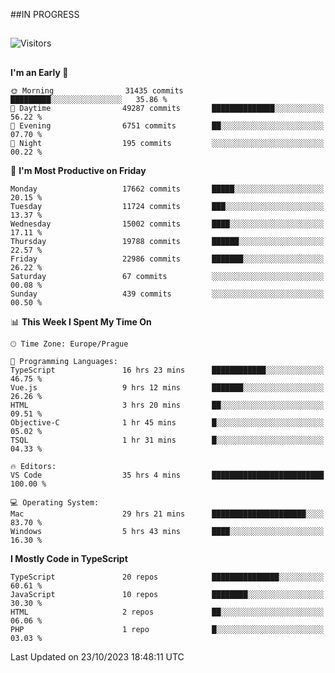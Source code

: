 ##IN PROGRESS
##
![Visitors](https://komarev.com/ghpvc/?username=petrbui&style=for-the-badge&label=Visitors+👀)



##
<!--
[![My GitHub stats](https://github-readme-stats.vercel.app/api?username=petrbui&theme=github_dark)](https://github.com/anuraghazra/github-readme-stats)

[![My wakatime stats](https://github-readme-stats.vercel.app/api/wakatime?username=petrbui&theme=github_dark)](https://github.com/anuraghazra/github-readme-stats)
-->
<!--START_SECTION:waka-->
**I'm an Early 🐤** 

```text
🌞 Morning                31435 commits       █████████░░░░░░░░░░░░░░░░   35.86 % 
🌆 Daytime                49287 commits       ██████████████░░░░░░░░░░░   56.22 % 
🌃 Evening                6751 commits        ██░░░░░░░░░░░░░░░░░░░░░░░   07.70 % 
🌙 Night                  195 commits         ░░░░░░░░░░░░░░░░░░░░░░░░░   00.22 % 
```
📅 **I'm Most Productive on Friday** 

```text
Monday                   17662 commits       █████░░░░░░░░░░░░░░░░░░░░   20.15 % 
Tuesday                  11724 commits       ███░░░░░░░░░░░░░░░░░░░░░░   13.37 % 
Wednesday                15002 commits       ████░░░░░░░░░░░░░░░░░░░░░   17.11 % 
Thursday                 19788 commits       ██████░░░░░░░░░░░░░░░░░░░   22.57 % 
Friday                   22986 commits       ███████░░░░░░░░░░░░░░░░░░   26.22 % 
Saturday                 67 commits          ░░░░░░░░░░░░░░░░░░░░░░░░░   00.08 % 
Sunday                   439 commits         ░░░░░░░░░░░░░░░░░░░░░░░░░   00.50 % 
```


📊 **This Week I Spent My Time On** 

```text
🕑︎ Time Zone: Europe/Prague

💬 Programming Languages: 
TypeScript               16 hrs 23 mins      ████████████░░░░░░░░░░░░░   46.75 % 
Vue.js                   9 hrs 12 mins       ███████░░░░░░░░░░░░░░░░░░   26.26 % 
HTML                     3 hrs 20 mins       ██░░░░░░░░░░░░░░░░░░░░░░░   09.51 % 
Objective-C              1 hr 45 mins        █░░░░░░░░░░░░░░░░░░░░░░░░   05.02 % 
TSQL                     1 hr 31 mins        █░░░░░░░░░░░░░░░░░░░░░░░░   04.33 % 

🔥 Editors: 
VS Code                  35 hrs 4 mins       █████████████████████████   100.00 % 

💻 Operating System: 
Mac                      29 hrs 21 mins      █████████████████████░░░░   83.70 % 
Windows                  5 hrs 43 mins       ████░░░░░░░░░░░░░░░░░░░░░   16.30 % 
```

**I Mostly Code in TypeScript** 

```text
TypeScript               20 repos            ███████████████░░░░░░░░░░   60.61 % 
JavaScript               10 repos            ████████░░░░░░░░░░░░░░░░░   30.30 % 
HTML                     2 repos             ██░░░░░░░░░░░░░░░░░░░░░░░   06.06 % 
PHP                      1 repo              █░░░░░░░░░░░░░░░░░░░░░░░░   03.03 % 
```




 Last Updated on 23/10/2023 18:48:11 UTC
<!--END_SECTION:waka-->
